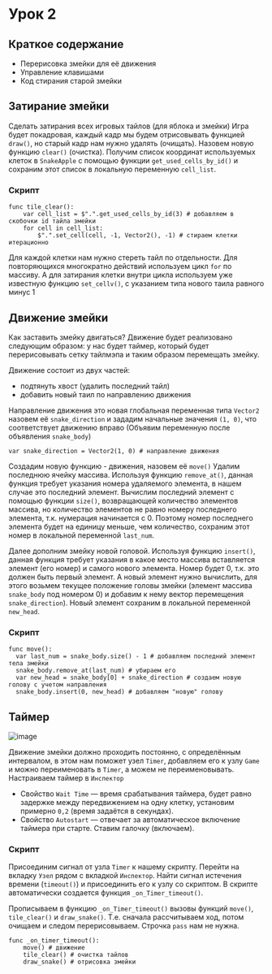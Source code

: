 # Урок 2 

## Краткое содержание 
- Перерисовка змейки для её движения
- Управление клавишами
- Код стирания старой змейки

## Затирание змейки

Сделать затирания всех игровых тайлов (для яблока и змейки)
Игра будет покадровая, каждый кадр мы будем отрисовывать функцией `draw()`, но старый кадр нам нужно удалять (очищать).
Назовем новую функцию `clear()` (очистка). 
Получим список координат используемых клеток в `SnakeApple` с помощью функции `get_used_cells_by_id()` и сохраним этот список в локальную переменную `cell_list`.

### Скрипт
```gdscript
func tile_clear():
	var cell_list = $".".get_used_cells_by_id(3) # добавляем в скобочки id тайла змейки
	for cell in cell_list:
		$".".set_cell(cell, -1, Vector2(), -1) # стираем клетки итерационно
```

Для каждой клетки нам нужно стереть тайл по отдельности. Для повторяющихся многократно действий используем цикл `for` по массиву. А для затирания клетки внутри цикла используем уже известную функцию `set_cellv()`, с указанием типа нового таила равного минус 1

## Движение змейки

Как заставить змейку двигаться? Движение будет реализовано следующим образом: у нас будет таймер, который будет перерисовывать сетку тайлмэпа и таким образом перемещать змейку.

Движение состоит из двух частей: 
- подтянуть хвост (удалить последний тайл)
- добавить новый таил по направлению движения

Направление движения это новая глобальная переменная типа `Vector2` назовем её `snake_direction` и зададим начальные значения `(1, 0)`, что соответствует движению вправо (Объявим переменную после объявления `snake_body`)

```gdscript
var snake_direction = Vector2(1, 0) # направление движения
```

Создадим новую функцию - движения, назовем её `move()` 
Удалим последнюю ячейку массива. Используя функцию `remove_at()`, данная функция требует указания номера удаляемого элемента, в нашем случае это последний элемент. Вычислим последний элемент с помощью функции `size()`, возвращающей количество элементов массива, но количество элементов не равно номеру последнего элемента, т.к. нумерация начинается с 0. Поэтому номер последнего элемента будет на единицу меньше, чем количество, сохраним этот номер в локальной переменной `last_num`. 

Далее дополним змейку новой головой. Используя функцию `insert()`, данная функция требует указания в какое место массива вставляется элемент (его номер) и самого нового элемента. Номер будет 0, т.к. это должен быть первый элемент. А новый элемент нужно вычислить, для этого возьмем текущее положение головы змейки (элемент массива `snake_body` под номером 0) и добавим к нему вектор перемещения `snake_direction`). Новый элемент сохраним в локальной переменной `new_head`.

### Скрипт
```gdscript
func move():
  var last_num = snake_body.size() - 1 # добавляем последний элемент тела змейки
  snake_body.remove_at(last_num) # убираем его 
  var new_head = snake_body[0] + snake_direction # создаем новую голову с учетом направления
  snake_body.insert(0, new_head) # добавляем "новую" голову
```

## Таймер
![image](https://github.com/user-attachments/assets/3a2e5476-c9de-4d84-9001-1d9f35783937)

Движение змейки должно проходить постоянно, с определённым интервалом, в этом нам поможет узел `Timer`, добавляем его к узлу `Game` и можно переименовать в `Timer`, а можем не переименовывать.
Настраиваем таймер в `Инспектор`
- Свойство `Wait Time` ― время срабатывания таймера, будет равно задержке между передвижением на одну клетку, установим примерно `0,2` (время задаётся в секундах).
- Свойство `Autostart` ― отвечает за автоматическое включение таймера при старте. Ставим галочку (включаем).

### Скрипт

Присоединим сигнал от узла `Timer` к нашему скрипту.
Перейти на вкладку `Узел` рядом с вкладкой `Инспектор`.
Найти сигнал истечения времени (`timeout()`) и присоединить его к узлу со скриптом. В скрипте автоматически создается функция `_on_Timer_timeout()`. 

Прописываем в функцию `_on_Timer_timeout()` вызовы функций `move()`, `tile_clear()` и `draw_snake()`. Т.е. сначала рассчитываем ход, потом очищаем и следом перерисовываем. Строчка `pass` нам не нужна.

```gdscript
func _on_timer_timeout():
	move() # движение
	tile_clear() # очистка тайлов
	draw_snake() # отрисовка змейки
```
